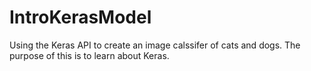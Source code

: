 # IntroKerasModel

Using the Keras API to create an image calssifer of cats and dogs. 
The purpose of this is to learn about Keras. 
